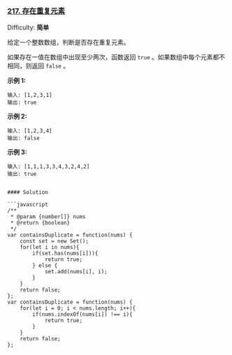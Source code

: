 ### [217\. 存在重复元素](https://leetcode-cn.com/problems/contains-duplicate/)

Difficulty: **简单**

给定一个整数数组，判断是否存在重复元素。

如果存在一值在数组中出现至少两次，函数返回 `true` 。如果数组中每个元素都不相同，则返回 `false` 。

**示例 1:**

```
输入: [1,2,3,1]
输出: true
```

**示例 2:**

```
输入: [1,2,3,4]
输出: false
```

**示例 3:**

```
输入: [1,1,1,3,3,4,3,2,4,2]
输出: true
```

````

#### Solution

```javascript
/**
 * @param {number[]} nums
 * @return {boolean}
 */
var containsDuplicate = function(nums) {
    const set = new Set();
    for(let i in nums){
        if(set.has(nums[i])){
            return true;
        } else {
            set.add(nums[i], i);
        }
    }
    return false;
};
var containsDuplicate = function(nums) {
    for(let i = 0; i < nums.length; i++){
        if(nums.indexOf(nums[i]) !== i){
            return true;
        }
    }
    return false;
};
````
